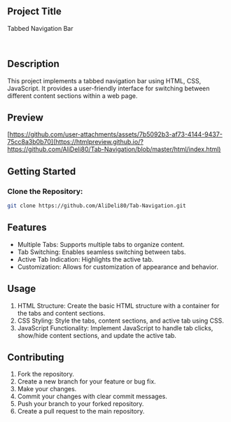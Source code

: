 ## Project Title

Tabbed Navigation Bar

<br>

## Description

This project implements a tabbed navigation bar using HTML, CSS, JavaScript. It provides a user-friendly interface for switching between different content sections within a web page.

## Preview

[https://github.com/user-attachments/assets/7b5092b3-af73-4144-9437-75cc8a3b0b70](https://htmlpreview.github.io/?https://github.com/AliDeli80/Tab-Navigation/blob/master/html/index.html)

## Getting Started

### Clone the Repository:

  ```sh
  git clone https://github.com/AliDeli80/Tab-Navigation.git
  ```

## Features

- Multiple Tabs: Supports multiple tabs to organize content.
- Tab Switching: Enables seamless switching between tabs.
- Active Tab Indication: Highlights the active tab.
- Customization: Allows for customization of appearance and behavior.

## Usage

1. HTML Structure: Create the basic HTML structure with a container for the tabs and content sections.
2. CSS Styling: Style the tabs, content sections, and active tab using CSS.
3. JavaScript Functionality: Implement JavaScript to handle tab clicks, show/hide content sections, and update the active tab.

## Contributing
1.  Fork the repository.
2.  Create a new branch for your feature or bug fix.
3.  Make your changes.
4.  Commit your changes with clear commit messages.
5.  Push your branch to your forked repository.
6.  Create a pull request to the main repository.   
